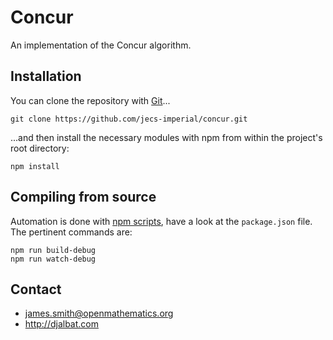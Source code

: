 # Concur

An implementation of the Concur algorithm.

## Installation

You can clone the repository with [Git](https://git-scm.com/)...

    git clone https://github.com/jecs-imperial/concur.git

...and then install the necessary modules with npm from within the project's root directory:

    npm install

## Compiling from source

Automation is done with [npm scripts](https://docs.npmjs.com/misc/scripts), have a look at the `package.json` file. The pertinent commands are:

    npm run build-debug
    npm run watch-debug

## Contact

- james.smith@openmathematics.org
- http://djalbat.com
